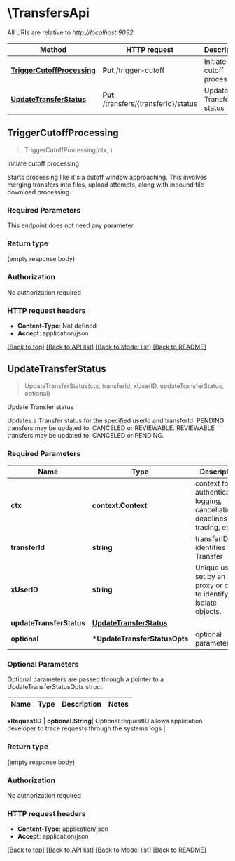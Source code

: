 # \TransfersApi

All URIs are relative to *http://localhost:9092*

Method | HTTP request | Description
------------- | ------------- | -------------
[**TriggerCutoffProcessing**](TransfersApi.md#TriggerCutoffProcessing) | **Put** /trigger-cutoff | Initiate cutoff processing
[**UpdateTransferStatus**](TransfersApi.md#UpdateTransferStatus) | **Put** /transfers/{transferId}/status | Update Transfer status



## TriggerCutoffProcessing

> TriggerCutoffProcessing(ctx, )

Initiate cutoff processing

Starts processing like it's a cutoff window approaching. This involves merging transfers into files, upload attempts, along with inbound file download processing.

### Required Parameters

This endpoint does not need any parameter.

### Return type

 (empty response body)

### Authorization

No authorization required

### HTTP request headers

- **Content-Type**: Not defined
- **Accept**: application/json

[[Back to top]](#) [[Back to API list]](../README.md#documentation-for-api-endpoints)
[[Back to Model list]](../README.md#documentation-for-models)
[[Back to README]](../README.md)


## UpdateTransferStatus

> UpdateTransferStatus(ctx, transferId, xUserID, updateTransferStatus, optional)

Update Transfer status

Updates a Transfer status for the specified userId and transferId. PENDING transfers may be updated to: CANCELED or REVIEWABLE. REVIEWABLE transfers may be updated to: CANCELED or PENDING. 

### Required Parameters


Name | Type | Description  | Notes
------------- | ------------- | ------------- | -------------
**ctx** | **context.Context** | context for authentication, logging, cancellation, deadlines, tracing, etc.
**transferId** | **string**| transferID that identifies the Transfer | 
**xUserID** | **string**| Unique userID set by an auth proxy or client to identify and isolate objects. | 
**updateTransferStatus** | [**UpdateTransferStatus**](UpdateTransferStatus.md)|  | 
 **optional** | ***UpdateTransferStatusOpts** | optional parameters | nil if no parameters

### Optional Parameters

Optional parameters are passed through a pointer to a UpdateTransferStatusOpts struct


Name | Type | Description  | Notes
------------- | ------------- | ------------- | -------------



 **xRequestID** | **optional.String**| Optional requestID allows application developer to trace requests through the systems logs | 

### Return type

 (empty response body)

### Authorization

No authorization required

### HTTP request headers

- **Content-Type**: application/json
- **Accept**: application/json

[[Back to top]](#) [[Back to API list]](../README.md#documentation-for-api-endpoints)
[[Back to Model list]](../README.md#documentation-for-models)
[[Back to README]](../README.md)

